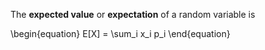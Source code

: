 The **expected value** or **expectation** of a random variable is

\begin{equation}
E[X] = \sum_i x_i p_i
\end{equation}